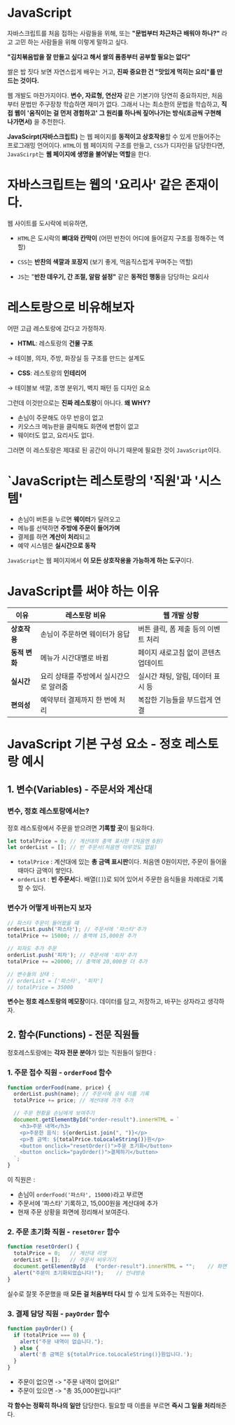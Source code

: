 # JavaScript

자바스크립트를 처음 접하는 사람들을 위해, 또는 **"문법부터 차근차근 배워야 하나?"** 라고 고민 하는 사람들을 위해 이렇게 말하고 싶다.

**"김치볶음밥을 잘 만들고 싶다고 해서 쌀의 품종부터 공부할 필요는 없다"**

쌀은 밥 짓다 보면 자연스럽게 배우는 거고, **진짜 중요한 건 "맛있게 먹히는 요리"를 만드는 것이다.**

웹 개발도 마찬가지이다. **변수, 자료형, 연산자** 같은 기본기야 당연히 중요하지만, 처음부터 문법만 주구장창 학습하면 재미가 없다. 그래서 나는 최소한의 문법을 학습하고, **직접 웹이 '움직이는 걸 먼저 경험하고' 그 원리를 하나씩 짚어나가는 방식(조금씩 구현해 나가면서)** 을 추천한다. 





**JavaScirpt(자바스크립트)** 는 웹 페이지를 **동적이고 상호작용**할 수 있게 만들어주는 프로그래밍 언어이다. `HTML`이 웹 페이지의 구조를 만들고, `CSS`가 디자인을 담당한다면, `JavaScirpt`는 **웹 페이지에 생명을 불어넣는 역할**을 한다.



# 자바스크립트는 웹의 '요리사' 같은 존재이다.

웹 사이트를 도시락에 비유하면, 
- `HTML`은 도시락의 **뼈대와 칸막이** (어떤 반찬이 어디에 들어갈지 구조를 정해주는 역할)

- `CSS`는 **반찬의 색깔과 포장지** (보기 좋게, 먹음직스럽게 꾸며주는 역할)

- `JS`는 "**반찬 데우기, 간 조절, 알람 설정"** 같은 **동적인 행동**을 담당하는 요리사



# 레스토랑으로 비유해보자

어떤 고급 레스토랑에 갔다고 가정하자.

- **HTML**: 레스토랑의 **건물 구조**

→ 테이블, 의자, 주방, 화장실 등 구조를 만드는 설계도

- **CSS**: 레스토랑의 **인테리어**

→ 테이블보 색깔, 조명 분위기, 벽지 패턴 등 디자인 요소

그런데 이것만으로는 **진짜 레스토랑**이 아니다. **왜 WHY?**

- 손님이 주문해도 아무 반응이 없고
- 키오스크 메뉴판을 클릭해도 화면에 변함이 없고
- 웨이터도 없고, 요리사도 없다.

그러면 이 레스토랑은 제대로 된 공간이 아니기 때문에 필요한 것이 `JavaScript`이다.


# `JavaScript는 레스토랑의 '직원'과 '시스템'

- 손님이 버튼을 누르면 **웨이터**가 달려오고
- 메뉴를 선택하면 **주방에 주문이 들어가며**
- 결제를 하면 **계산이 처리**되고
- 예약 시스템은 **실시간으로 동작**

`JavaScript`는 웹 페이지에서 **이 모든 상호작용을 가능하게 하는 도구**이다.



# JavaScript를 써야 하는 이유
| 이유        | 레스토랑 비유               | 웹 개발 상황                     |
| --------- | --------------------- | --------------------------- |
| **상호작용**  | 손님이 주문하면 웨이터가 응답      | 버튼 클릭, 폼 제출 등의 이벤트 처리       |
| **동적 변화** | 메뉴가 시간대별로 바뀜          | 페이지 새로고침 없이 콘텐츠 업데이트        |
| **실시간**   | 요리 상태를 주방에서 실시간으로 알려줌 | 실시간 채팅, 알림, 데이터 표시 등        |
| **편의성**   | 예약부터 결제까지 한 번에 처리     | 복잡한 기능들을 부드럽게 연결 |



# JavaScript 기본 구성 요소 - 정호 레스토랑 예시

## 1. 변수(Variables) - 주문서와 계산대

### **변수, 정호 레스토랑에서는?**

정호 레스토랑에서 주문을 받으려면 **기록할 곳**이 필요하다.

```js
let totalPrice = 0; // 계산대의 총액 표시판 (처음엔 0원)
let orderList = []; // 빈 주문서(처음엔 아무것도 없음)
```

- `totalPrice` : 계산대에 있는 **총 금액 표시판**이다. 처음엔 0원이지만, 주문이 들어올 때마다 금액이 쌓인다.
- `orderList` : **빈 주문서**다. 배열(`[]`)로 되어 있어서 주문한 음식들을 차례대로 기록할 수 있다.

### 변수가 어떻게 바뀌는지 보자

```js
// 파스타 주문이 들어왔을 때
orderList.push('파스타'); // 주문서에 '파스타'추가
totalPrice += 15000; // 총액에 15,000원 추가

// 피자도 추가 주문
orderList.push('피자'); // 주문서에 '피자'추가
totalPrice += =20000; // 총액에 20,000원 더 추가

// 변수들의 상태 :
// orderList = ['파스타', '피자']
// totalPrice = 35000
```

**변수는 정호 레스토랑의 메모장**이다. 데이터를 담고, 저장하고, 바꾸는 상자라고 생각하자.

## 2. 함수(Functions) - 전문 직원들

정호레스토랑에는 **각자 전문 분야**가 있는 직원들이 일한다 :


### 1. 주문 접수 직원 - `orderFood` 함수

```js
function orderFood(name, price) {
  orderList.push(name); // 주문서에 음식 이름 기록
  totalPrice += price; // 계산대에 가격 추가

  // 주문 현황을 손님에게 보여주기
  document.getElementById("order-result").innerHTML = `
    <h3>주문 내역</h3>
    <p>주문한 음식: ${orderList.join(", ")}</p>
    <p>총 금액: ${totalPrice.toLocaleString()}원</p>
    <button onclick="resetOrder()">주문 초기화</button>
    <button onclick="payOrder()">결제하기</button>
  `;
}
```
이 직원은 :
- 손님이 `orderFood('파스타', 15000)`라고 부르면
- 주문서에 '파스타' 기록하고, 15,000원을 계산대에 추가
- 현재 주문 상황을 화면에 정리해서 보여준다.

### 2. 주문 초기화 직원 - `resetOrer` 함수

```js
function resetOrder() {
  totalPrice = 0;   // 계산대 리셋
  orderList = [];   // 주문서 비우기기
  document.getElementById   ("order-result").innerHTML = "";    // 화면 정리리
  alert("주문이 초기화되었습니다!");    // 안내방송
}
```

실수로 잘못 주문했을 때 **모든 걸 처음부터 다시** 할 수 있게 도와주는 직원이다.

### 3. 결제 담당 직원 - `payOrder` 함수

```js
function payOrder() {
  if (totalPrice === 0) {
    alert("주문 내역이 없습니다.");
  } else {
    alert('총 금액은 ${totalPrice.toLocaleString()}원입니다.');
  }
}
```

- 주문이 없으면 -> "주문 내역이 없어요!"
- 주문이 있으면 -> "총 35,000원입니다!"

**각 함수는 정확히 하나의 일만** 담당한다. 필요할 때 이름을 부르면 **즉시 그 일을 처리**해준다.